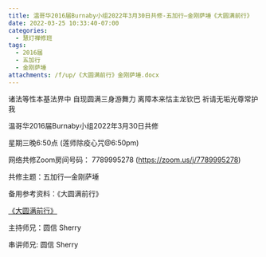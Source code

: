 ```yaml
---
title: 温哥华2016届Burnaby小组2022年3月30日共修-五加行—金刚萨埵《大圆满前行》
date: 2022-03-25 10:33:40-07:00
categories:
  - 慧灯禅修班
tags:
  - 2016届
  - 五加行
  - 金刚萨埵
attachments: /f/up/《大圆满前行》金刚萨埵.docx
---
```

诸法等性本基法界中 自现圆满三身游舞力 离障本来怙主龙钦巴 祈请无垢光尊常护我

温哥华2016届Burnaby小组2022年3月30日共修 

星期三晚6:50点 (莲师除疫心咒@6:50pm)

网络共修Zoom房间号码： 7789995278 (<https://zoom.us/j/7789995278>)

共修主题：五加行—金刚萨埵

备用参考资料：《大圆满前行》

[《大圆满前行》](http://huidengchanxiu.net/hdv/f/up/《大圆满前行》金刚萨埵.docx)

主持师兄：圆信 Sherry

串讲师兄: 圆信 Sherry
